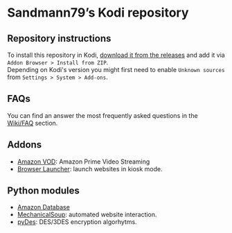 # Sandmann79’s Kodi repository

## Repository instructions

To install this repository in Kodi, [download it from the releases](https://github.com/Sandmann79/xbmc/releases/tag/v1.0.2) and add it via `Addon Browser > Install from ZIP`.  
Depending on Kodi's version you might first need to enable `Unknown sources` from `Settings > System > Add-ons`.

## FAQs
You can find an answer the most frequently asked questions in the [Wiki/FAQ](https://github.com/Sandmann79/xbmc/wiki/FAQ) section.

## Addons
* [Amazon VOD](plugin.video.amazon-test): Amazon Prime Video Streaming
* [Browser Launcher](plugin.program.browser.launcher): launch websites in kiosk mode.

## Python modules
* [Amazon Database](script.module.amazon.database)
* [MechanicalSoup](script.module.mechanicalsoup): automated website interaction.
* [pyDes](script.module.pydes): DES/3DES encryption algorhytms.